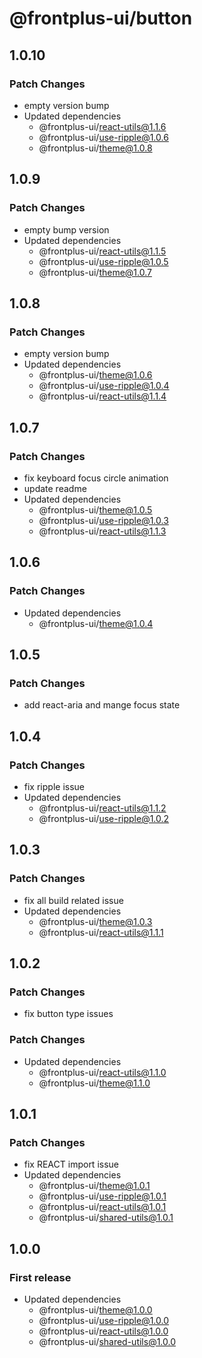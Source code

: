 # @frontplus-ui/button

## 1.0.10

### Patch Changes

- empty version bump
- Updated dependencies
  - @frontplus-ui/react-utils@1.1.6
  - @frontplus-ui/use-ripple@1.0.6
  - @frontplus-ui/theme@1.0.8

## 1.0.9

### Patch Changes

- empty bump version
- Updated dependencies
  - @frontplus-ui/react-utils@1.1.5
  - @frontplus-ui/use-ripple@1.0.5
  - @frontplus-ui/theme@1.0.7

## 1.0.8

### Patch Changes

- empty version bump
- Updated dependencies
  - @frontplus-ui/theme@1.0.6
  - @frontplus-ui/use-ripple@1.0.4
  - @frontplus-ui/react-utils@1.1.4

## 1.0.7

### Patch Changes

- fix keyboard focus circle animation
- update readme
- Updated dependencies
  - @frontplus-ui/theme@1.0.5
  - @frontplus-ui/use-ripple@1.0.3
  - @frontplus-ui/react-utils@1.1.3

## 1.0.6

### Patch Changes

- Updated dependencies
  - @frontplus-ui/theme@1.0.4

## 1.0.5

### Patch Changes

- add react-aria and mange focus state

## 1.0.4

### Patch Changes

- fix ripple issue
- Updated dependencies
  - @frontplus-ui/react-utils@1.1.2
  - @frontplus-ui/use-ripple@1.0.2

## 1.0.3

### Patch Changes

- fix all build related issue
- Updated dependencies
  - @frontplus-ui/theme@1.0.3
  - @frontplus-ui/react-utils@1.1.1

## 1.0.2

### Patch Changes

- fix button type issues

### Patch Changes

- Updated dependencies
  - @frontplus-ui/react-utils@1.1.0
  - @frontplus-ui/theme@1.1.0

## 1.0.1

### Patch Changes

- fix REACT import issue
- Updated dependencies
  - @frontplus-ui/theme@1.0.1
  - @frontplus-ui/use-ripple@1.0.1
  - @frontplus-ui/react-utils@1.0.1
  - @frontplus-ui/shared-utils@1.0.1

## 1.0.0

### First release

- Updated dependencies
  - @frontplus-ui/theme@1.0.0
  - @frontplus-ui/use-ripple@1.0.0
  - @frontplus-ui/react-utils@1.0.0
  - @frontplus-ui/shared-utils@1.0.0
